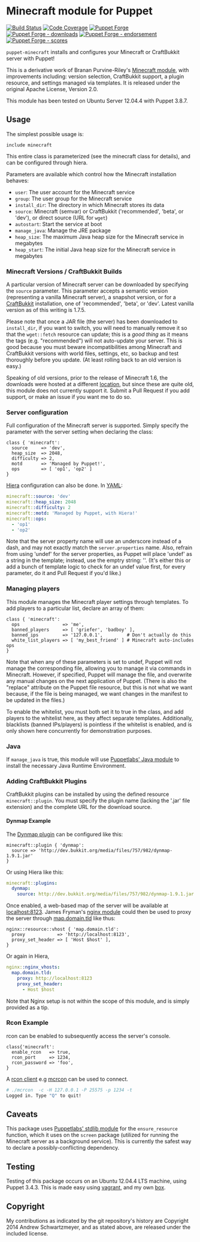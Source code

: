 # Minecraft module for Puppet

[![Build Status](https://travis-ci.org/voxpupuli/puppet-minecraft.png?branch=master)](https://travis-ci.org/voxpupuli/puppet-minecraft)
[![Code Coverage](https://coveralls.io/repos/github/voxpupuli/puppet-minecraft/badge.svg?branch=master)](https://coveralls.io/github/voxpupuli/puppet-minecraft)
[![Puppet Forge](https://img.shields.io/puppetforge/v/puppet/minecraft.svg)](https://forge.puppet.com/puppet/minecraft)
[![Puppet Forge - downloads](https://img.shields.io/puppetforge/dt/puppet/minecraft.svg)](https://forge.puppet.com/puppet/minecraft)
[![Puppet Forge - endorsement](https://img.shields.io/puppetforge/e/puppet/minecraft.svg)](https://forge.puppet.com/puppet/minecraft)
[![Puppet Forge - scores](https://img.shields.io/puppetforge/f/puppet/minecraft.svg)](https://forge.puppet.com/puppet/minecraft)

`puppet-minecraft` installs and configures your Minecraft or
CraftBukkit server with Puppet!

This is a derivative work of Branan Purvine-Riley's
[Minecraft module](http://forge.puppetlabs.com/branan/minecraft), with
improvements including: version selection, CraftBukkit support, a
plugin resource, and settings managed via templates. It is released
under the original Apache License, Version 2.0.

This module has been tested on Ubuntu Server 12.04.4 with Puppet 3.8.7.

## Usage

The simplest possible usage is:

```puppet
include minecraft
```

This entire class is parameterized (see the minecraft class for
details), and can be configured through hiera.

Parameters are available which control how the Minecraft installation
behaves:

* `user`: The user account for the Minecraft service
* `group`: The user group for the Minecraft service
* `install_dir`: The directory in which Minecraft stores its data
* `source`: Minecraft (semvar) or CraftBukkit ('recommended',
  'beta', or 'dev'), or direct source (URL for `wget`)
* `autostart`: Start the service at boot
* `manage_java`: Manage the JRE package
* `heap_size`: The maximum Java heap size for the Minecraft service
  in megabytes
* `heap_start`: The initial Java heap size for the Minecraft service
  in megabytes

### Minecraft Versions / CraftBukkit Builds

A particular version of Minecraft server can be downloaded by
specifying the `source` parameter. This parameter accepts a semantic
version (representing a vanilla Minecraft server), a snapshot version,
or for a [CraftBukkit](http://dl.bukkit.org/downloads/craftbukkit/)
installation, one of 'recommended', 'beta', or 'dev'. Latest vanilla
version as of this writing is 1.7.5.

Please note that once a JAR file (the server) has been downloaded to
`install_dir`, if you want to switch, you will need to manually remove
it so that the `wget::fetch` resource can update; this is a _good
thing_ as it means the tags (e.g. "recommended") will not auto-update
your server. This is good because you must beware incompatibilities
among Minecraft and CraftBukkit versions with world files, settings,
etc, so backup and test thoroughly before you update. (At least rolling
back to an old version is easy.)

Speaking of old versions, prior to the release of Minecraft 1.6, the
downloads were hosted at a different
[location](http://assets.minecraft.net/), but since these are quite
old, this module does not currently support it. Submit a Pull Request
if you add support, or make an issue if you want me to do so.

### Server configuration

Full configuration of the Minecraft server is supported. Simply
specify the parameter with the server setting when declaring the
class:

```puppet
class { 'minecraft':
  source     => 'dev',
  heap_size  => 2048,
  difficulty => 2,
  motd       => 'Managed by Puppet!',
  ops        => [ 'op1', 'op2' ]
}
```

[Hiera](http://docs.puppetlabs.com/hiera/1/puppet.html) configuration
can also be done. In [YAML](http://www.yaml.org/):

```yaml
minecraft::source: 'dev'
minecraft::heap_size: 2048
minecraft::difficulty: 2
minecraft::motd: 'Managed by Puppet, with Hiera!'
minecraft::ops:
  - 'op1'
  - 'op2'
```

Note that the server property name will use an underscore instead of a
dash, and may not exactly match the `server.properties` name. Also,
refrain from using 'undef' for the server properties, as Puppet will
place 'undef' as a string in the template; instead, use the emptry
string: ''. (It's either this or add a bunch of template logic to
check for an undef value first, for every parameter, do it and Pull
Request if you'd like.)

### Managing players

This module manages the Minecraft player settings through
templates. To add players to a particular list, declare an array of
them:

```puppet
class { 'minecraft':
  ops                => 'me',
  banned_players     => [ 'griefer', 'badboy' ],
  banned_ips         => '127.0.0.1',         # Don't actually do this
  white_list_players => [ 'my_best_friend' ] # Minecraft auto-includes ops
}
```

Note that when any of these parameters is set to undef, Puppet will
not manage the corresponding file, allowing you to manage it via
commands in Minecraft. However, if specified, Puppet will manage the
file, and overwrite any manual changes on the next application of
Puppet. (There is also the "replace" attribute on the Puppet file
resource, but this is not what we want because, if the file is being
managed, we want changes in the manifest to be updated in the files.)

To enable the whitelist, you must both set it to true in the class,
and add players to the whitelist here, as they affect separate
templates. Additionally, blacklists (banned IPs/players) is pointless
if the whitelist is enabled, and is only shown here concurrently for
demonstration purposes.

### Java

If `manage_java` is true, this module will use
[Puppetlabs' Java module](https://github.com/puppetlabs/puppetlabs-java)
to install the necessary Java Runtime Environment.

### Adding CraftBukkit Plugins

CraftBukkit plugins can be installed by using the defined resource
`minecraft::plugin`. You must specify the plugin name (lacking the
'.jar' file extension) and the complete URL for the download source.

#### Dynmap Example

The
[Dynmap plugin](http://www.minecraftforum.net/topic/1543523-dynmap-dynamic-web-based-maps-for-minecraft/)
can be configured like this:

```puppet
minecraft::plugin { 'dynmap':
  source => 'http://dev.bukkit.org/media/files/757/982/dynmap-1.9.1.jar'
}
```

Or using Hiera like this:

```yaml
minecraft::plugins:
  dynmap:
    source: http://dev.bukkit.org/media/files/757/982/dynmap-1.9.1.jar
```

Once enabled, a web-based map of the server will be available at
[localhost:8123](http://localhost:8123). James Fryman's
[nginx module](http://forge.puppetlabs.com/jfryman/nginx) could then
be used to proxy the server through
[map.domain.tld](http://map.domain.tld) like thus:

```puppet
nginx::resource::vhost { 'map.domain.tld':
  proxy            => 'http://localhost:8123',
  proxy_set_header => [ 'Host $host' ],
}
```

Or again in Hiera,

```yaml
nginx::nginx_vhosts:
  map.domain.tld:
    proxy: http://localhost:8123
    proxy_set_header:
      - Host $host
```

Note that Nginx setup is not within the scope of this module, and is
simply provided as a tip.

### Rcon Example
rcon can be enabled to subsequently access the server's console.

```puppet
class{'minecraft':
  enable_rcon   => true,
  rcon_port     => 1234,
  rcon_password => 'foo',
}
```

A [rcon client](http://wiki.vg/RCON) e.g [mcrcon](https://github.com/Tiiffi/mcrcon) can be used to connect.

```bash
# ./mcrcon  -c -H 127.0.0.1 -P 25575 -p 1234 -t
Logged in. Type "Q" to quit!
```

## Caveats

This package uses
[Puppetlabs' stdlib module](https://forge.puppetlabs.com/puppetlabs/stdlib)
for the `ensure_resource` function, which it uses on the `screen`
package (utilized for running the Minecraft server as a background
service). This is currently the safest way to declare a
possibly-conflicting dependency.

## Testing

Testing of this package occurs on an Ubuntu 12.04.4 LTS machine, using
Puppet 3.4.3. This is made easy using
[vagrant](http://www.vagrantup.com/), and my own
[box](https://vagrantcloud.com/andschwa/ubuntu-precise-latest-puppet).

## Copyright

My contributions as indicated by the git repository's history are
Copyright 2014 Andrew Schwartzmeyer, and as stated above, are released
under the included license.
